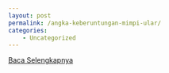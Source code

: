 ```yaml
---
layout: post
permalink: /angka-keberuntungan-mimpi-ular/
categories:
    - Uncategorized
---
```


[Baca Selengkapnya](/09)